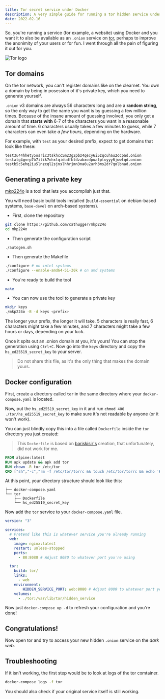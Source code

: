 ```yaml
---
title: Tor secret service under Docker
description: A very simple guide for running a tor hidden service under docker
date: 2022-02-16
---
```


So, you're running a service (for example, a website) using Docker and you want it to also be available as an `.onion` service on [tor](https://www.torproject.org/), perhaps to improve the anonimity of your users or for fun. I went through all the pain of figuring it out for you.

![Tor logo](./tor_logo.jpg "Tor logo")

## Tor domains

On the tor network, you can't register domains like on the clearnet. You own a domain by being in posession of it's private key, which you need to generate yourself.

`.onion` v3 domains are always 56 characters long and are a **random string**, so the only way to get the name you want is by guessing a few million times. Because of the insane amount of guessing involved, you only get a domain that **starts with** 6-7 of the characters you want in a reasonable amount of time. 6 characters usually takes a few minutes to guess, while 7 characters can even take _a few hours_, depending on the hardware.

For example, with `test` as your desired prefix, expect to get domains that look like these:

```
test3u44hhety5osric3tskhcc5m23g2pbz4qecy6i5zqcuhau2ccpad.onion
testatg4gvrp7b7itik7ohxlqidudfbtdzabxodpuafptuyyy6juwtqd.onion
testb5c5ehq2iu5lnzcql2sjnslhhrjmn3na6u2urh3ms2dr7qolbnad.onion
```

## Generating a private key

[mkp224o](https://github.com/cathugger/mkp224o) is a tool that lets you accomplish just that.

You will need basic build tools installed (`build-essential` on debian-based systems, `base-devel` on arch-based systems).

- First, clone the repository

```sh
git clone https://github.com/cathugger/mkp224o
cd mkp224o
```

- Then generate the configuration script

```
./autogen.sh
```

- Then generate the Makefile

```sh
./configure # on intel systems
./configure --enable-amd64-51-30k # on amd systems
```

- You're ready to build the tool

```sh
make
```

- You can now use the tool to generate a private key

```sh
mkdir keys
./mkp224o -B -d keys <prefix>
```

The longer your prefix, the longer it will take. 5 characters is really fast, 6 characters might take a few minutes, and 7 characters might take a few hours or days, depending on your luck.

Once it spits out an .onion domain at you, it's yours! You can stop the generation using `Ctrl+C`. Now go into the `keys` directory and copy the `hs_ed25519_secret_key` to your server.

> Do not share this file, as it's the only thing that makes the domain yours.

## Docker configuration

First, create a directory called `tor` in the same directory where your `docker-compose.yaml` is located.

Now, put the `hs_ed25519_secret_key` in it and run `chmod 400 ./tor/hs_ed25519_secret_key` to make sure it's not readable by anyone (or it won't work).

You can just blindly copy this into a file called `Dockerfile` inside the `tor` directory you just created:

> This `Dockerfile` is based on [bariskisir's](https://github.com/bariskisir/HiddenServiceReverseProxy) creation, that unfortunately, did not work for me.

```Dockerfile
FROM alpine:latest
RUN apk update && apk add tor
RUN chown -R tor /etc/tor
CMD ["sh","-c","rm -f /etc/tor/torrc && touch /etc/tor/torrc && echo 'HiddenServiceDir /var/lib/tor/hidden_service/' >> /etc/tor/torrc && echo 'HiddenServicePort 80 '$HIDDEN_SERVICE_PORT >> /etc/tor/torrc && tor -f /etc/tor/torrc"]
```

At this point, your directory structure should look like this:

```
├── docker-compose.yaml
└── tor
    ├── Dockerfile
    └── hs_ed25519_secret_key
```

Now add the `tor` service to your `docker-compose.yaml` file.

```yaml
version: "3"

services:
  # Pretend like this is whatever service you're already running
  web:
    image: nginx:latest
    restart: unless-stopped
    ports:
      - 80:8080 # Adjust 8080 to whatever port you're using

  tor:
    build: tor/
    links:
      - web
    environment:
        HIDDEN_SERVICE_PORT: web:8080 # Adjust 8080 to whatever port you're using
    volumes:
      - ./tor:/var/lib/tor/hidden_service
```

Now just `docker-compose up -d` to refresh your configuration and you're done!

## Congratulations!

Now open tor and try to access your new hidden `.onion` service on the _dark web_.

## Troubleshooting

If it isn't working, the first step would be to look at logs of the tor comtainer.

```sh
docker-compose logs -f tor
```

You should also check if your original service itself is still working.
